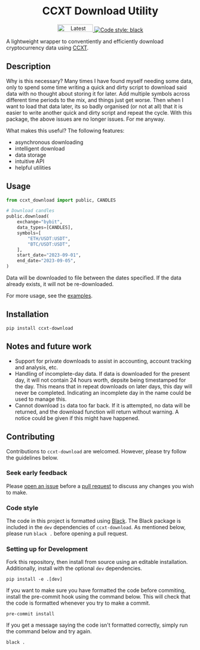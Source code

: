 
<h1 align="center">CCXT Download Utility</h1>

<p align="center">
  <a href="https://pypi.org/project/ccxt-download">
    <img src="https://img.shields.io/pypi/v/ccxt-download.svg?color=blue&style=plastic" alt="Latest version" width=95 height=20>
  </a>
  
  <a href="https://github.com/psf/black">
    <img alt="Code style: black" src="https://img.shields.io/badge/code%20style-black-000000.svg">
  </a>
  
</p>


A lightweight wrapper to conventiently and efficiently download 
cryptocurrency data using [CCXT](https://github.com/ccxt/ccxt).

## Description

Why is this necessary? Many times I have found myself needing some data,
only to spend some time writing a quick and dirty script to download said 
data with no thought about storing it for later. Add multiple symbols across
different time periods to the mix, and things just get worse. Then when I 
want to load that data later, its so badly organised (or not at all) that it
is easier to write another quick and dirty script and repeat the cycle. With 
this package, the above issues are no longer issues. For me anyway.

What makes this useful? The following features:
- asynchronous downloading
- intelligent download
- data storage
- intuitive API
- helpful utilities


## Usage

```python
from ccxt_download import public, CANDLES

# Download candles
public.download(
    exchange="bybit",
    data_types=[CANDLES],
    symbols=[
        "ETH/USDT:USDT",
        "BTC/USDT:USDT",
    ],
    start_date="2023-09-01",
    end_date="2023-09-05",
)
```

Data will be downloaded to file between the dates specified. If the 
data already exists, it will not be re-downloaded.

For more usage, see the [examples](examples).


## Installation

```
pip install ccxt-download
```

## Notes and future work
- Support for private downloads to assist in accounting, account tracking
and analysis, etc.
- Handling of incomplete-day data. If data is downloaded for the present day, it will
not contain 24 hours worth, depsite being timestamped for the day. This means that in
repeat downloads on later days, this day will never be completed. Indicating an 
incomplete day in the name could be used to manage this.
- Cannot download `1s` data too far back. If it is attempted, no data will be returned,
and the download function will return without warning. A notice could be given if this 
might have happened.


## Contributing

Contributions to `ccxt-download` are welcomed. However, please try follow the
guidelines below.

### Seek early feedback
Please [open an issue](https://github.com/kieran-mackle/ccxt-download/issues)
before a [pull request](https://github.com/kieran-mackle/ccxt-download/pulls)
to discuss any changes you wish to make.

### Code style
The code in this project is formatted using [Black](https://github.com/psf/black). 
The Black package is included in the `dev` dependencies of `ccxt-download`.
As mentioned below, please run `black .` before opening a pull request.


### Setting up for Development
Fork this repository, then install from source using an editable installation. 
Additionally, install with the optional `dev` dependencies.

```
pip install -e .[dev]
```

If you want to make sure you have formatted the code before commiting, install
the pre-commit hook using the command below. This will check that the code
is formatted whenever you try to make a commit.

```
pre-commit install
```

If you get a message saying the code isn't formatted correctly, simply run the 
command below and try again.

```
black .
```

